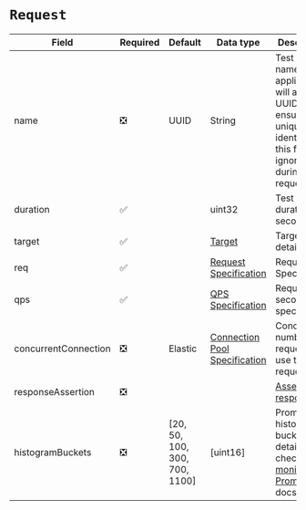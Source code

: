 # `Request`

| Field                | Required | Default                         | Data type                                       | Description                                                                                                                                          |
|----------------------|----------|---------------------------------|-------------------------------------------------|------------------------------------------------------------------------------------------------------------------------------------------------------|
| name                 | ❎        | UUID                            | String                                          | Test name/job id, application will append UUID to ensure unique identifier, this field is ignored during multi request test                          |
| duration             | ✅        |                                 | uint32                                          | Test duration in seconds                                                                                                                             |
| target               | ✅        |                                 | [Target](../types/target.md)                    | Target details                                                                                                                                       |
| req                  | ✅        |                                 | [Request Specification](../request/)            | Request Specification                                                                                                                                |
| qps                  | ✅        |                                 | [QPS Specification](../qps/)                    | Request per second specification                                                                                                                     |
| concurrentConnection | ❎        | Elastic                         | [Connection Pool Specification](../connection/) | Concurrent number of requests to use to send request                                                                                                 |
| responseAssertion    | ❎        |                                 |                                                 | [Assert response](../assertion)                                                                                                                      |
| histogramBuckets     | ❎        | \[20, 50, 100, 300, 700, 1100\] | \[uint16\]                                      | Prometheus histogram buckets. For details check [monitoring](../monitoring.md) & [Prometheus](https://prometheus.io/docs/practices/histograms/) docs |

